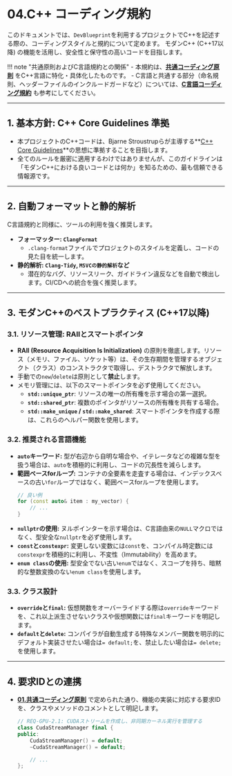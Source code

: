 # 04.C++ コーディング規約

このドキュメントでは、`DevBlueprint`を利用するプロジェクトでC++を記述する際の、コーディングスタイルと規約について定めます。
モダンC++ (C++17以降) の機能を活用し、安全性と保守性の高いコードを目指します。

!!! note "共通原則およびC言語規約との関係"
    - 本規約は、**[共通コーディング原則](../../01_共通規則/01_共通コーディング原則.md)** をC++言語に特化・具体化したものです。
    - C言語と共通する部分（命名規則、ヘッダーファイルのインクルードガードなど）については、**[C言語コーディング規約](./03_C規約.md)** も参考にしてください。

---

## 1. 基本方針: C++ Core Guidelines 準拠

*   本プロジェクトのC++コードは、Bjarne Stroustrupらが主導する**[C++ Core Guidelines](https://isocpp.github.io/CppCoreGuidelines/CppCoreGuidelines)**の思想に準拠することを目指します。
*   全てのルールを厳密に適用するわけではありませんが、このガイドラインは「モダンC++における良いコードとは何か」を知るための、最も信頼できる情報源です。

---

## 2. 自動フォーマットと静的解析

C言語規約と同様に、ツールの利用を強く推奨します。

*   **フォーマッター: `ClangFormat`**
    *   `.clang-format`ファイルでプロジェクトのスタイルを定義し、コードの見た目を統一します。
*   **静的解析: `Clang-Tidy`, `MSVCの静的解析`など**
    *   潜在的なバグ、リソースリーク、ガイドライン違反などを自動で検出します。CI/CDへの統合を強く推奨します。

---

## 3. モダンC++のベストプラクティス (C++17以降)

### 3.1. リソース管理: RAIIとスマートポインタ
*   **RAII (Resource Acquisition Is Initialization)** の原則を徹底します。リソース（メモリ、ファイル、ソケット等）は、その生存期間を管理するオブジェクト（クラス）のコンストラクタで取得し、デストラクタで解放します。
*   手動での`new`/`delete`は原則として**禁止**します。
*   メモリ管理には、以下のスマートポインタを必ず使用してください。
    *   **`std::unique_ptr`**: リソースの唯一の所有権を示す場合の第一選択。
    *   **`std::shared_ptr`**: 複数のポインタがリソースの所有権を共有する場合。
    *   **`std::make_unique` / `std::make_shared`**: スマートポインタを作成する際は、これらのヘルパー関数を使用します。

### 3.2. 推奨される言語機能
*   **`auto`キーワード:** 型が右辺から自明な場合や、イテレータなどの複雑な型を扱う場合は、`auto`を積極的に利用し、コードの冗長性を減らします。
*   **範囲ベースforループ:** コンテナの全要素を走査する場合は、インデックスベースの古い`for`ループではなく、範囲ベースforループを使用します。
    ```cpp
    // 良い例
    for (const auto& item : my_vector) {
        // ...
    }
    ```
*   **`nullptr`の使用:** ヌルポインターを示す場合は、C言語由来の`NULL`マクロではなく、型安全な`nullptr`を必ず使用します。
*   **`const`と`constexpr`:** 変更しない変数には`const`を、コンパイル時定数には`constexpr`を積極的に利用し、不変性（Immutability）を高めます。
*   **`enum class`の使用:** 型安全でない古い`enum`ではなく、スコープを持ち、暗黙的な整数変換のない`enum class`を使用します。

### 3.3. クラス設計
*   **`override`と`final`:** 仮想関数をオーバーライドする際は`override`キーワードを、これ以上派生させないクラスや仮想関数には`final`キーワードを明記します。
*   **`default`と`delete`:** コンパイラが自動生成する特殊なメンバー関数を明示的にデフォルト実装させたい場合は`= default;`を、禁止したい場合は`= delete;`を使用します。

---

## 4. 要求IDとの連携

*   **[01.共通コーディング原則](../../01_共通規則/01_共通コーディング原則.md)** で定められた通り、機能の実装に対応する要求IDを、クラスやメソッドのコメントとして明記します。

    ```cpp
    // REQ-GPU-2.1: CUDAストリームを作成し、非同期カーネル実行を管理する
    class CudaStreamManager final {
    public:
        CudaStreamManager() = default;
        ~CudaStreamManager() = default;

        // ...
    };
    ```


